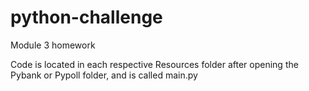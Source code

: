 # python-challenge
Module 3 homework 

Code is located in each respective Resources folder after opening the Pybank or Pypoll folder, and is called main.py
